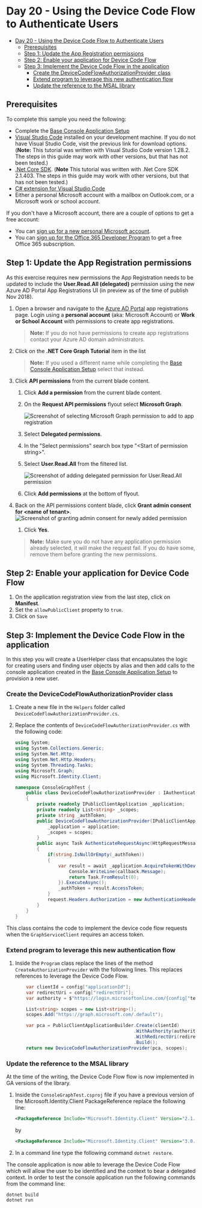 # Day 20 - Using the Device Code Flow to Authenticate Users

- [Day 20 - Using the Device Code Flow to Authenticate Users](#day-20---using-the-device-code-flow-to-authenticate-users)
  - [Prerequisites](#prerequisites)
  - [Step 1: Update the App Registration permissions](#step-1-update-the-app-registration-permissions)
  - [Step 2: Enable your application for Device Code Flow](#step-2-enable-your-application-for-device-code-flow)
  - [Step 3: Implement the Device Code Flow in the application](#step-3-implement-the-device-code-flow-in-the-application)
    - [Create the DeviceCodeFlowAuthorizationProvider class](#create-the-devicecodeflowauthorizationprovider-class)
    - [Extend program to leverage this new authentication flow](#extend-program-to-leverage-this-new-authentication-flow)
    - [Update the reference to the MSAL library](#update-the-reference-to-the-msal-library)

## Prerequisites

To complete this sample you need the following:

- Complete the [Base Console Application Setup](../base-console-app/)
- [Visual Studio Code](https://code.visualstudio.com/) installed on your development machine. If you do not have Visual Studio Code, visit the previous link for download options. (**Note:** This tutorial was written with Visual Studio Code version 1.28.2. The steps in this guide may work with other versions, but that has not been tested.)
- [.Net Core SDK](https://www.microsoft.com/net/download/dotnet-core/2.1#sdk-2.1.403). (**Note** This tutorial was written with .Net Core SDK 2.1.403.  The steps in this guide may work with other versions, but that has not been tested.)
- [C# extension for Visual Studio Code](https://marketplace.visualstudio.com/items?itemName=ms-vscode.csharp)
- Either a personal Microsoft account with a mailbox on Outlook.com, or a Microsoft work or school account.

If you don't have a Microsoft account, there are a couple of options to get a free account:

- You can [sign up for a new personal Microsoft account](https://signup.live.com/signup?wa=wsignin1.0&rpsnv=12&ct=1454618383&rver=6.4.6456.0&wp=MBI_SSL_SHARED&wreply=https://mail.live.com/default.aspx&id=64855&cbcxt=mai&bk=1454618383&uiflavor=web&uaid=b213a65b4fdc484382b6622b3ecaa547&mkt=E-US&lc=1033&lic=1).
- You can [sign up for the Office 365 Developer Program](https://developer.microsoft.com/office/dev-program) to get a free Office 365 subscription.


## Step 1: Update the App Registration permissions

As this exercise requires new permissions the App Registration needs to be updated to include the **User.Read.All (delegated)** permission using the new Azure AD Portal App Registrations UI (in preview as of the time of publish Nov 2018).

1. Open a browser and navigate to the [Azure AD Portal](https://go.microsoft.com/fwlink/?linkid=2083908) app registrations page. Login using a **personal account** (aka: Microsoft Account) or **Work or School Account** with permissions to create app registrations.

    > **Note:** If you do not have permissions to create app registrations contact your Azure AD domain administrators.

1. Click on the **.NET Core Graph Tutorial** item in the list

    > **Note:** If you used a different name while completing the [Base Console Application Setup](../base-console-app/) select that instead.

1. Click **API permissions** from the current blade content.

    1. Click **Add a permission** from the current blade content.
    1. On the **Request API permissions** flyout select **Microsoft Graph**.

        ![Screenshot of selecting Microsoft Graph permission to add to app registration](Images/aad-create-app-05.png)

    1. Select **Delegated permissions**.
    1. In the "Select permissions" search box type "\<Start of permission string\>".
    1. Select **User.Read.All** from the filtered list.

        ![Screenshot of adding delegated permission for User.Read.All permission](Images/aad-create-app-01.PNG)

    1. Click **Add permissions** at the bottom of flyout.

1. Back on the API permissions content blade, click **Grant admin consent for \<name of tenant\>**.  
    ![Screenshot of granting admin consent for newly added permission](Images/aad-create-app-02.png)

    1. Click **Yes**.  

    > **Note:** Make sure you do not have any application permission already selected, it will make the request fail. If you do have some, remove them before granting the new permissions.

## Step 2: Enable your application for Device Code Flow

1. On the application registration view from the last step, click on **Manifest**.
2. Set the `allowPublicClient` property to `true`.
3. Click on `Save`

## Step 3: Implement the Device Code Flow in the application

In this step you will create a UserHelper class that encapsulates the logic for creating users and finding user objects by alias and then add calls to the console application created in the [Base Console Application Setup](../base-console-app/) to provision a new user.

### Create the DeviceCodeFlowAuthorizationProvider class

1. Create a new file in the `Helpers` folder called `DeviceCodeFlowAuthorizationProvider.cs`.
1. Replace the contents of `DeviceCodeFlowAuthorizationProvider.cs` with the following code:

    ```cs
    using System;
    using System.Collections.Generic;
    using System.Net.Http;
    using System.Net.Http.Headers;
    using System.Threading.Tasks;
    using Microsoft.Graph;
    using Microsoft.Identity.Client;

    namespace ConsoleGraphTest {
        public class DeviceCodeFlowAuthorizationProvider : IAuthenticationProvider
        {
            private readonly IPublicClientApplication _application;
            private readonly List<string> _scopes;
            private string _authToken;
            public DeviceCodeFlowAuthorizationProvider(IPublicClientApplication application, List<string> scopes) {
                _application = application;
                _scopes = scopes;
            }
            public async Task AuthenticateRequestAsync(HttpRequestMessage request)
            {
                if(string.IsNullOrEmpty(_authToken))
                {
                    var result = await _application.AcquireTokenWithDeviceCode(_scopes, callback => {
                        Console.WriteLine(callback.Message);
                        return Task.FromResult(0);
                    }).ExecuteAsync();
                    _authToken = result.AccessToken;
                }
                request.Headers.Authorization = new AuthenticationHeaderValue("bearer", _authToken);
            }
        }
    }
    ```

This class contains the code to implement the device code flow requests when the `GraphServiceClient` requires an access token.

### Extend program to leverage this new authentication flow

1. Inside the `Program` class replace the lines of the method `CreateAuthorizationProvider` with the following lines.  This replaces references to leverage the Device Code Flow.

    ```cs
        var clientId = config["applicationId"];
        var redirectUri = config["redirectUri"];
        var authority = $"https://login.microsoftonline.com/{config["tenantId"]}";

        List<string> scopes = new List<string>();
        scopes.Add("https://graph.microsoft.com/.default");

        var pca = PublicClientApplicationBuilder.Create(clientId)
                                                .WithAuthority(authority)
                                                .WithRedirectUri(redirectUri)
                                                .Build();
        return new DeviceCodeFlowAuthorizationProvider(pca, scopes);
    ```

### Update the reference to the MSAL library

At the time of the writing, the Device Code Flow flow is now implemented in GA versions of the library.

1. Inside the `ConsoleGraphTest.csproj` file if you have a previous version of the Microsoft.Identity.Client PackageReference replace the following line:

    ```xml
    <PackageReference Include="Microsoft.Identity.Client" Version="2.1.0-preview" /> 
    ```

    by

    ```xml
    <PackageReference Include="Microsoft.Identity.Client" Version="3.0.8" /> 
    ```

1. In a command line type the following command `dotnet restore`.

The console application is now able to leverage the Device Code Flow which will allow the user to be identified and the context to bear a delegated context. In order to test the console application run the following commands from the command line:

```
dotnet build
dotnet run
```